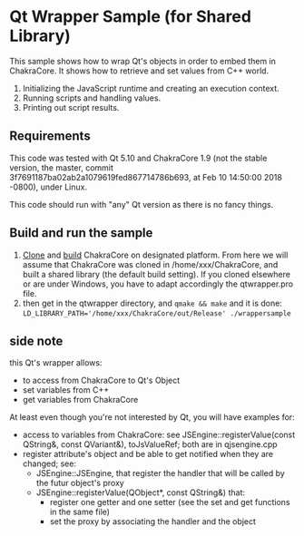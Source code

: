 # Qt Wrapper Sample (for Shared Library)
This sample shows how to wrap Qt's objects in order to embed them in ChakraCore.
It shows how to retrieve and set values from C++ world.

1. Initializing the JavaScript runtime and creating an execution context.
2. Running scripts and handling values.
3. Printing out script results.

## Requirements
This code was tested with Qt 5.10 and ChakraCore 1.9 (not the stable version, the master, commit 3f7691187ba02ab2a1079619fed867714786b693, at Feb 10 14:50:00 2018 -0800), under Linux.

This code should run with "any" Qt version as there is no fancy things.


## Build and run the sample
1. [Clone](https://github.com/Microsoft/ChakraCore) and [build](https://github.com/Microsoft/ChakraCore/wiki/Building-ChakraCore) ChakraCore on designated platform.
From here we will assume that ChakraCore was cloned in /home/xxx/ChakraCore, and built a shared library (the default build setting). If you cloned elsewhere or are under Windows, you have to adapt accordingly the qtwrapper.pro file.
2. then get in the qtwrapper directory, and `qmake && make` and it is done:
`LD_LIBRARY_PATH='/home/xxx/ChakraCore/out/Release' ./wrappersample`

## side note
this Qt's wrapper allows:
- to access from ChakraCore to Qt's Object
- set variables from C++
- get variables from ChakraCore
      
At least even though you're not interested by Qt, you will have examples for:
- access to variables from ChakraCore: see JSEngine::registerValue(const QString&, const QVariant&),  toJsValueRef; both are in qjsengine.cpp
- register attribute's object and be able to get notified when they are changed; see:    
   - JSEngine::JSEngine, that register the handler that will be called by the futur object's proxy
   - JSEngine::registerValue(QObject*, const QString&) that:
      - register one getter and one setter (see the set and get functions in the same file)
      - set the proxy by associating the handler and the object
